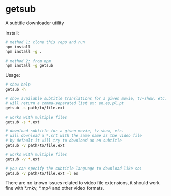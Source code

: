 # getsub
A subtitle downloader utility

Install:
```sh
# method 1: clone this repo and run
npm install
npm install -g .

# method 2: from npm
npm install -g getsub
```

Usage:
```sh
# show help
getsub -h

# show available subtitle translations for a given movie, tv-show, etc.
# will return a comma-separated list ex: en,es,pl,pt
getsub -s path/to/file.ext

# works with multiple files
getsub -s *.ext

# download subtitle for a given movie, tv-show, etc.
# will download a *.srt with the same name as the video file
# by default it will try to download an en subtitle
getsub -v path/to/file.ext

# works with multiple files
getsub -v *.ext

# you can specify the subtitle language to download like so:
getsub -v path/to/file.ext -l es
```

There are no known issues related to video file extensions, it should work fine with *.mkv, *.mp4 and other video formats.